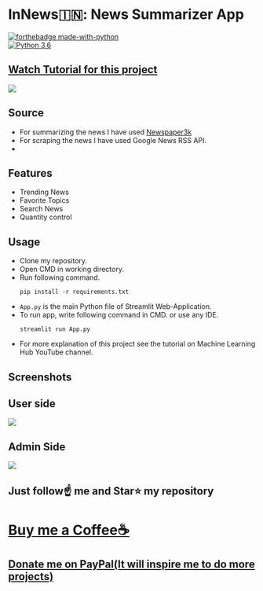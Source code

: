 # InNews🇮🇳: News Summarizer App

[![forthebadge made-with-python](http://ForTheBadge.com/images/badges/made-with-python.svg)](https://www.python.org/)                 
[![Python 3.6](https://img.shields.io/badge/python-3.6-blue.svg)](https://www.python.org/downloads/release/python-360/)   

## [Watch Tutorial for this project](https://youtu.be/hqu5EYMLCUw)
<img src="https://github.com/Spidy20/Smart_Resume_Analyser_App/blob/master/yt_thumb.jpg">

## Source
- For summarizing the news I have used [Newspaper3k](https://newspaper.readthedocs.io/en/latest/)
- For scraping the news I have used Google News RSS API.
- 
## Features
- Trending News
- Favorite Topics
- Search News
- Quantity control

## Usage
- Clone my repository.
- Open CMD in working directory.
- Run following command.
  ```
  pip install -r requirements.txt
  ```
- `App.py` is the main Python file of Streamlit Web-Application. 
- To run app, write following command in CMD. or use any IDE.
  ```
  streamlit run App.py
  ```
- For more explanation of this project see the tutorial on Machine Learning Hub YouTube channel.

## Screenshots

## User side
<img src="https://github.com/Spidy20/Smart_Resume_Analyser_App/blob/master/sc1.png">

## Admin Side
<img src="https://github.com/Spidy20/Smart_Resume_Analyser_App/blob/master/sc2.png">


## Just follow☝️ me and Star⭐ my repository 

# [Buy me a Coffee☕](https://www.buymeacoffee.com/spidy20)
## [Donate me on PayPal(It will inspire me to do more projects)](https://www.paypal.me/spidy1820)

